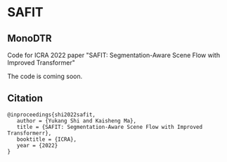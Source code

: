 # SAFIT

## MonoDTR
Code for ICRA 2022 paper "SAFIT: Segmentation-Aware Scene Flow with Improved Transformer"

The code is coming soon.

## Citation
```
@inproceedings{shi2022safit,
   author = {Yukang Shi and Kaisheng Ma},
   title = {SAFIT: Segmentation-Aware Scene Flow with Improved Transformerr},
   booktitle = {ICRA},
   year = {2022}    
}
```
